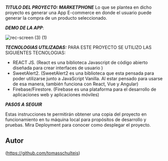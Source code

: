 ***TITULO DEL PROYECTO: MARKETPHONE***
 Lo que se plantea en dicho proyecto es generar una App E-commerce en donde el usuario puede generar la compra de un producto seleccionado. 




***DEMO DE LA APP***:


![rec-screen (3) (1)](https://user-images.githubusercontent.com/101934218/193366253-d3a2b026-2e67-4733-8251-22e8fb1bc188.gif)



***TECNOLOGIAS UTILIZADAS:***
PARA ESTE PROYECTO SE UTILIZO LAS SIGUIENTES TECNOLOGIAS:
* REACT JS. (React es una biblioteca Javascript de código abierto diseñada para crear interfaces de usuario )
* SweetAlert2. (SweetAlert2 es una biblioteca que esta pensada para poder utilizarse junto a JavaScript Vanilla. Al estar pensado para usarse de esa manera, también funciona con React, Vue y Angular)
* Firebase/Firestore. (Firebase es una plataforma para el desarrollo de aplicaciones web y aplicaciones móviles)

***PASOS A SEGUIR***

Estas instrucciones te permitirán obtener una copia del proyecto en funcionamiento en tu máquina local para propósitos de desarrollo y pruebas.
Mira Deployment para conocer como desplegar el proyecto.

## Autor

(https://github.com/tomasschulteis)

